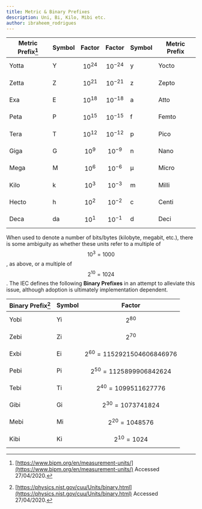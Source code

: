 ```yaml
---
title: Metric & Binary Prefixes
description: Uni, Bi, Kilo, Mibi etc.
author: ibraheem_rodrigues
---
```


| Metric Prefix[^1] | Symbol | Factor | Factor | Symbol | Metric Prefix |
|-|-|-|-|-|-|
| Yotta | Y  | $$ 10^{24} $$ | $$ 10^{-24} $$ | y | Yocto | 
| Zetta | Z  | $$ 10^{21} $$ | $$ 10^{-21} $$ | z | Zepto | 
| Exa   | E  | $$ 10^{18} $$ | $$ 10^{-18} $$ | a | Atto  | 
| Peta  | P  | $$ 10^{15} $$ | $$ 10^{-15} $$ | f | Femto | 
| Tera  | T  | $$ 10^{12} $$ | $$ 10^{-12} $$ | p | Pico  | 
| Giga  | G  | $$ 10^{9} $$  | $$ 10^{-9} $$  | n | Nano  | 
| Mega  | M  | $$ 10^{6} $$  | $$ 10^{-6} $$  | µ | Micro | 
| Kilo  | k  | $$ 10^{3} $$  | $$ 10^{-3} $$  | m | Milli | 
| Hecto | h  | $$ 10^{2} $$  | $$ 10^{-2} $$  | c | Centi | 
| Deca  | da | $$ 10^{1} $$  | $$ 10^{-1} $$  | d | Deci  |

When used to denote a number of bits/bytes (kilobyte, megabit, etc.), there is some ambiguity as whether these units refer to a multiple of $$ 10^{3} = 1000 $$, as above, or a multiple of $$ 2^{10} = 1024 $$. The IEC defines the following **Binary Prefixes** in an attempt to alleviate this issue, although adoption is ultimately implementation dependent.

| Binary Prefix[^2] | Symbol | Factor |
|-|-|-|
| Yobi | Yi | $$ 2^{80} $$ |
| Zebi | Zi | $$ 2^{70} $$ |
| Exbi | Ei | $$ 2^{60} = 1152921504606846976 $$ |
| Pebi | Pi | $$ 2^{50} = 1125899906842624 $$ |
| Tebi | Ti | $$ 2^{40} = 1099511627776 $$ |
| Gibi | Gi | $$ 2^{30} = 1073741824 $$  |
| Mebi | Mi | $$ 2^{20} = 1048576 $$  |
| Kibi | Ki | $$ 2^{10} = 1024 $$  |


[^1]: [https://www.bipm.org/en/measurement-units/](https://www.bipm.org/en/measurement-units/) Accessed 27/04/2020.
[^2]: [https://physics.nist.gov/cuu/Units/binary.html](https://physics.nist.gov/cuu/Units/binary.html) Accessed 27/04/2020.
